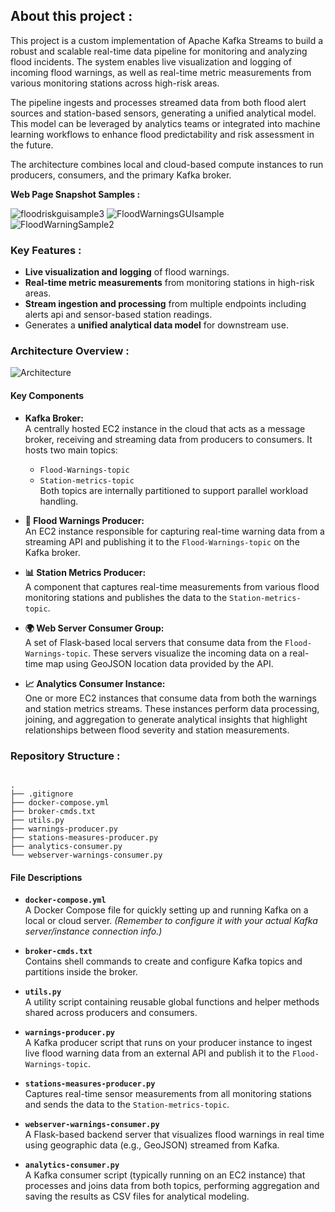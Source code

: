 ## About this project :
This project is a custom implementation of Apache Kafka Streams to build a robust and scalable real-time data pipeline for monitoring and analyzing flood incidents. The system enables live visualization and logging of incoming flood warnings, as well as real-time metric measurements from various monitoring stations across high-risk areas.

The pipeline ingests and processes streamed data from both flood alert sources and station-based sensors, generating a unified analytical model. This model can be leveraged by analytics teams or integrated into machine learning workflows to enhance flood predictability and risk assessment in the future.

The architecture combines local and cloud-based compute instances to run producers, consumers, and the primary Kafka broker.

**Web Page Snapshot Samples :**


![floodriskguisample3](https://github.com/user-attachments/assets/fbecbf87-c0db-462b-a22c-a3230398add2)
![FloodWarningsGUIsample](https://github.com/user-attachments/assets/ce1ce44d-8eba-47f9-b1b7-edd5e775e6d2)
![FloodWarningSample2](https://github.com/user-attachments/assets/7d18c848-d477-4058-affe-dc41e309e5f0)



###  Key Features :
- **Live visualization and logging** of flood warnings.
- **Real-time metric measurements** from monitoring stations in high-risk areas.
- **Stream ingestion and processing** from multiple endpoints including alerts api and sensor-based station readings.
- Generates a **unified analytical data model** for downstream use.


###  Architecture Overview :
![Architecture](https://github.com/user-attachments/assets/50b5447b-d4ef-4eb5-8bad-eafcb5d309f6)
#### Key Components
- **Kafka Broker:**  
  A centrally hosted EC2 instance in the cloud that acts as a message broker, receiving and streaming data from producers to consumers. It hosts two main topics:
  - `Flood-Warnings-topic`
  - `Station-metrics-topic`  
  Both topics are internally partitioned to support parallel workload handling.

- **🚨 Flood Warnings Producer:**  
  An EC2 instance responsible for capturing real-time warning data from a streaming API and publishing it to the `Flood-Warnings-topic` on the Kafka broker.

- **📊 Station Metrics Producer:**  
  A component that captures real-time measurements from various flood monitoring stations and publishes the data to the `Station-metrics-topic`.

- **🌍 Web Server Consumer Group:**  
  A set of Flask-based local servers that consume data from the `Flood-Warnings-topic`. These servers visualize the incoming data on a real-time map using GeoJSON location data provided by the API.

- **📈 Analytics Consumer Instance:**  
  One or more EC2 instances that consume data from both the warnings and station metrics streams. These instances perform data processing, joining, and aggregation to generate analytical insights that highlight relationships between flood severity and station measurements.



### Repository Structure :
```

.
├── .gitignore 
├── docker-compose.yml
├── broker-cmds.txt
├── utils.py
├── warnings-producer.py
├── stations-measures-producer.py
├── analytics-consumer.py
└── webserver-warnings-consumer.py

```

####  File Descriptions

- **`docker-compose.yml`**  
  A Docker Compose file for quickly setting up and running Kafka on a local or cloud server. *(Remember to configure it with your actual Kafka server/instance connection info.)*

- **`broker-cmds.txt`**  
  Contains shell commands to create and configure Kafka topics and partitions inside the broker.

- **`utils.py`**  
  A utility script containing reusable global functions and helper methods shared across producers and consumers.

- **`warnings-producer.py`**  
  A Kafka producer script that runs on your producer instance to ingest live flood warning data from an external API and publish it to the `Flood-Warnings-topic`.

- **`stations-measures-producer.py`**  
  Captures real-time sensor measurements from all monitoring stations and sends the data to the `Station-metrics-topic`.

- **`webserver-warnings-consumer.py`**  
  A Flask-based backend server that visualizes flood warnings in real time using geographic data (e.g., GeoJSON) streamed from Kafka.

- **`analytics-consumer.py`**  
  A Kafka consumer script (typically running on an EC2 instance) that processes and joins data from both topics, performing aggregation and saving the results as CSV files for analytical modeling.
